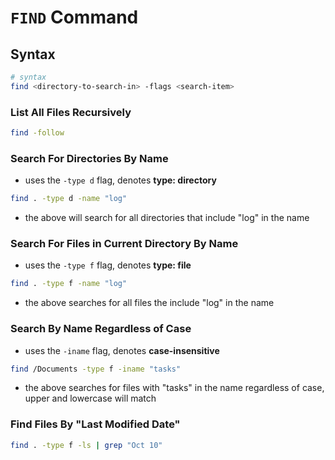 # ```FIND``` Command

## Syntax
```bash
# syntax
find <directory-to-search-in> -flags <search-item>
```

### List All Files Recursively
```bash
find -follow
```
### Search For Directories By Name
- uses the ```-type d``` flag, denotes __type: directory__
```bash
find . -type d -name "log"
```
- the above will search for all directories that include "log" in the name

### Search For Files in Current Directory By Name
- uses the ```-type f``` flag, denotes __type: file__
```bash
find . -type f -name "log"
```
- the above searches for all files the include "log" in the name

### Search By Name Regardless of Case
- uses the ```-iname``` flag, denotes __case-insensitive__
```bash
find /Documents -type f -iname "tasks"
```
- the above searches for files with "tasks" in the name regardless of case, upper and lowercase will match

### Find Files By __"Last Modified Date"__
```bash
find . -type f -ls | grep "Oct 10" 
```
